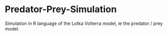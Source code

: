 # Predator-Prey-Simulation
Simulation in R language of the Lotka Volterra model, ie the predator / prey model. 
